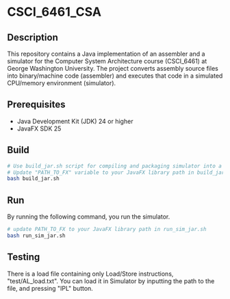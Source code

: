 # CSCI_6461_CSA

## Description
This repository contains a Java implementation of an assembler and a simulator for the Computer System Architecture course (CSCI_6461) at George Washington University. The project converts assembly source files into binary/machine code (assembler) and executes that code in a simulated CPU/memory environment (simulator).

## Prerequisites
- Java Development Kit (JDK) 24 or higher
- JavaFX SDK 25

## Build
```bash
# Use build_jar.sh script for compiling and packaging simulator into a JAR file.
# Update "PATH_TO_FX" variable to your JavaFX library path in build_jar.sh
bash build_jar.sh
```

## Run
By running the following command, you run the simulator.
```bash
# update PATH_TO_FX to your JavaFX library path in run_sim_jar.sh
bash run_sim_jar.sh
```

## Testing
There is a load file containing only Load/Store instructions, "test/AL_load.txt".
You can load it in Simulator by inputting the path to the file, and pressing "IPL" button.
